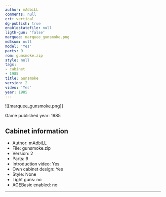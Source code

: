 ```yaml
---
author: mAdbiLL
comments: null
crt: vertical
dg-publish: true
enablestatefile: null
ligth-gun: 'false'
marquee: marquee_gunsmoke.png
md5sum: null
model: 'Yes'
parts: 9
rom: gunsmoke.zip
style: null
tags:
- cabinet
- 1985
title: Gunsmoke
version: 2
video: 'Yes'
year: 1985
---
```


![[marquee_gunsmoke.png]]

Game published year: 1985

## Cabinet information

- Author: mAdbiLL
- File: gunsmoke.zip
- Version: 2
- Parts: 9
- Introduction video: Yes
- Own cabinet design: Yes
- Style: None
- Light guns: no
- AGEBasic enabled: no

---

